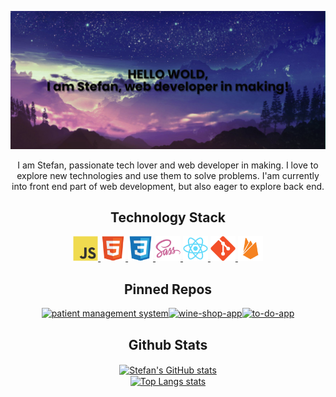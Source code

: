 ![Stefan Skoric Banner](/assets/img/profileBanner.png)
<div align="center">I am Stefan, passionate tech lover and web developer in making. I love to explore new technologies and use them to solve problems. I'am currently into front end part of web development, but also eager to explore back end.</div>

<div align="center"><h2>Technology Stack</h2></div>
<p align="center">
  <a href="https://www.javascript.com/" target="_blank"> <img src="https://github.com/devicons/devicon/blob/master/icons/javascript/javascript-original.svg" alt="js" width="40" height="40"/> </a>
  <a href="https://www.w3schools.com/html/" target="_blank"> <img src="https://github.com/devicons/devicon/blob/master/icons/html5/html5-original.svg" alt="html" width="40" height="40"/> </a>
  <a href="https://www.w3schools.com/css/" target="_blank"> <img src="https://github.com/devicons/devicon/blob/master/icons/css3/css3-original.svg" alt="css3" width="40" height="40"/> </a>
  <a href="https://sass-lang.com/" target="_blank"> <img src="https://github.com/devicons/devicon/blob/master/icons/sass/sass-original.svg" alt="sass" width="40" height="40"/> </a>
  <a href="https://reactjs.org/" target="_blank"> <img src="https://github.com/devicons/devicon/blob/master/icons/react/react-original.svg" alt="reactjs" width="40" height="40"/> </a>
  <a href="https://git-scm.com/" target="_blank"> <img src="https://github.com/devicons/devicon/blob/master/icons/git/git-original.svg" alt="git" width="40" height="40"/> </a>
  <a href="https://firebase.google.com/" target="_blank"> <img src="https://github.com/devicons/devicon/blob/master/icons/firebase/firebase-plain.svg" alt="firebase" width="40" height="40"/> </a></p>

<div align="center"><h2>Pinned Repos</h2></div>
<div align="center">
  <a href="https://github.com/stefanskoricdev/patient-management-system"><img src="https://github-readme-stats.vercel.app/api/pin/?username=stefanskoricdev&repo=patient-management-system&theme=merko&show_owner=true" alt="patient management system"/></a><a href="https://github.com/stefanskoricdev/wine-shop-app"><img src="https://github-readme-stats.vercel.app/api/pin/?username=stefanskoricdev&repo=wine-shop-app&theme=merko&show_owner=true" alt="wine-shop-app"/></a><a href="https://github.com/stefanskoricdev/to-do-app"><img src="https://github-readme-stats.vercel.app/api/pin/?username=stefanskoricdev&repo=to-do-app&theme=merko&show_owner=true" alt="to-do-app"/></a>
</div>

<div align="center"><h2>Github Stats</h2></div>
<div align="center"><a href="https://github.com/stefanskoricdev/github-readme-stats"><img align="center" src="https://github-readme-stats.vercel.app/api?username=stefanskoricdev&count_private=true&show_icons=true&theme=merko" alt="Stefan's GitHub stats" /></a></div>
<div align="center"><a href="https://github.com/stefanskoricdev/github-readme-stats"><img align="center" src="https://github-readme-stats.vercel.app/api/top-langs/?username=stefanskoricdev&layout=compact&theme=merko" alt="Top Langs stats" /></a></div>

